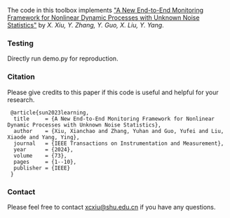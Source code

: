 The code in this toolbox implements ["A New End-to-End Monitoring Framework for Nonlinear Dynamic Processes with Unknown Noise Statistics"](https://ieeexplore.ieee.org/abstract/document/10464356) by <i>X. Xiu, Y. Zhang, Y. Guo, X. Liu, Y. Yang</i>.



### Testing
Directly run demo.py for reproduction.

### Citation
Please give credits to this paper if this code is useful and helpful for your research.

     @article{sun2023learning,
      title     = {A New End-to-End Monitoring Framework for Nonlinear Dynamic Processes with Unknown Noise Statistics},
      author    = {Xiu, Xianchao and Zhang, Yuhan and Guo, Yufei and Liu, Xiaode and Yang, Ying},
      journal   = {IEEE Transactions on Instrumentation and Measurement},
      year      = {2024},
      volume    = {73},
      pages     = {1--10},
      publisher = {IEEE}
     }


### Contact 
Please feel free to contact xcxiu@shu.edu.cn if you have any questions.








